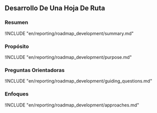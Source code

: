 ## Desarrollo De Una Hoja De Ruta

### Resumen

!INCLUDE "en/reporting/roadmap_development/summary.md"

### Propósito

!INCLUDE "en/reporting/roadmap_development/purpose.md"

### Preguntas Orientadoras

!INCLUDE "en/reporting/roadmap_development/guiding_questions.md"

### Enfoques

!INCLUDE "en/reporting/roadmap_development/approaches.md"
